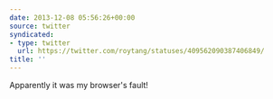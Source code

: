 ```yaml
---
date: 2013-12-08 05:56:26+00:00
source: twitter
syndicated:
- type: twitter
  url: https://twitter.com/roytang/statuses/409562090387406849/
title: ''
---
```


Apparently it was my browser's fault!